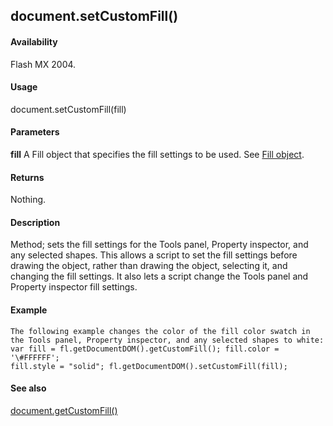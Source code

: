## document.setCustomFill()

#### Availability

Flash MX 2004.

#### Usage

document.setCustomFill(fill)

#### Parameters

**fill** A Fill object that specifies the fill settings to be used. See [Fill object](#_bookmark412).

#### Returns

Nothing.

#### Description

Method; sets the fill settings for the Tools panel, Property inspector, and any selected shapes. This allows a script to set the fill settings before drawing the object, rather than drawing the object, selecting it, and changing the fill settings. It also lets a script change the Tools panel and Property inspector fill settings.

#### Example

```
The following example changes the color of the fill color swatch in the Tools panel, Property inspector, and any selected shapes to white:
var fill = fl.getDocumentDOM().getCustomFill(); fill.color = '\#FFFFFF';
fill.style = "solid"; fl.getDocumentDOM().setCustomFill(fill);

```
#### See also

[document.getCustomFill()](#_bookmark200)
